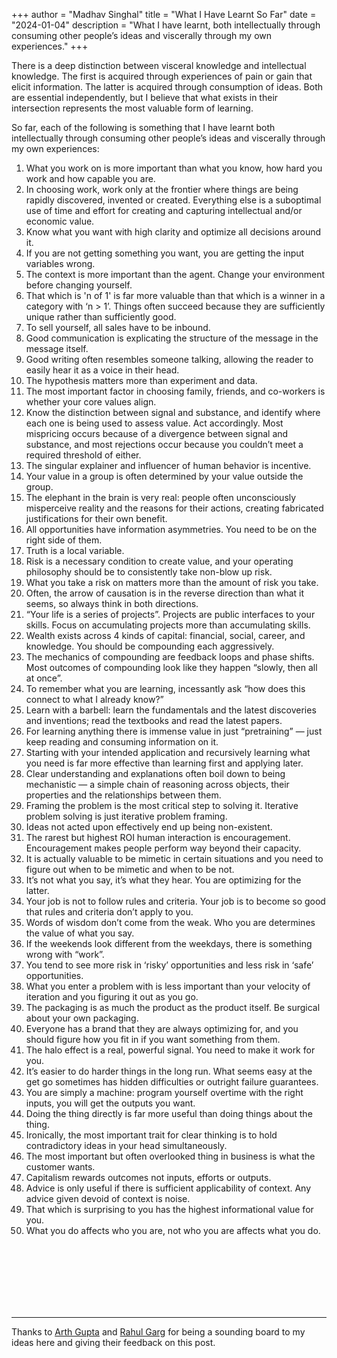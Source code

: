 +++
author = "Madhav Singhal"
title = "What I Have Learnt So Far"
date = "2024-01-04"
description = "What I have learnt, both intellectually through consuming other people’s ideas and viscerally through my own experiences."
+++

There is a deep distinction between visceral knowledge and intellectual knowledge. The first is acquired through experiences of pain or gain that elicit information. The latter is acquired through consumption of ideas. Both are essential independently, but I believe that what exists in their intersection represents the most valuable form of learning.

So far, each of the following is something that I have learnt both intellectually through consuming other people’s ideas and viscerally through my own experiences:
1. What you work on is more important than what you know, how hard you work and how capable you are. 
2. In choosing work, work only at the frontier where things are being rapidly discovered, invented or created. Everything else is a suboptimal use of time and effort for creating and capturing intellectual and/or economic value.
3. Know what you want with high clarity and optimize all decisions around it.
4. If you are not getting something you want, you are getting the input variables wrong. 
5. The context is more important than the agent. Change your environment before changing yourself.
6. That which is 'n of 1' is far more valuable than that which is a winner in a category with ‘n > 1’. Things often succeed because they are sufficiently unique rather than sufficiently good. 
7. To sell yourself, all sales have to be inbound. 
8. Good communication is explicating the structure of the message in the message itself.
9. Good writing often resembles someone talking, allowing the reader to easily hear it as a voice in their head.
10. The hypothesis matters more than experiment and data.
11. The most important factor in choosing family, friends, and co-workers is whether your core values align.
12. Know the distinction between signal and substance, and identify where each one is being used to assess value. Act accordingly. Most mispricing occurs because of a divergence between signal and substance, and most rejections occur because you couldn’t meet a required threshold of either.
13. The singular explainer and influencer of human behavior is incentive.
14. Your value in a group is often determined by your value outside the group.
15. The elephant in the brain is very real: people often unconsciously misperceive reality and the reasons for their actions, creating fabricated justifications for their own benefit. 
16. All opportunities have information asymmetries. You need to be on the right side of them. 
17. Truth is a local variable.
18. Risk is a necessary condition to create value, and your operating philosophy should be to consistently take non-blow up risk.
19. What you take a risk on matters more than the amount of risk you take.
20. Often, the arrow of causation is in the reverse direction than what it seems, so always think in both directions. 
21. “Your life is a series of projects”. Projects are public interfaces to your skills. Focus on accumulating projects more than accumulating skills.
22. Wealth exists across 4 kinds of capital: financial, social, career, and knowledge. You should be compounding each aggressively. 
23. The mechanics of compounding are feedback loops and phase shifts. Most outcomes of compounding look like they happen “slowly, then all at once”. 
24. To remember what you are learning, incessantly ask “how does this connect to what I already know?”
25. Learn with a barbell: learn the fundamentals and the latest discoveries and inventions; read the textbooks and read the latest papers. 
26. For learning anything there is immense value in just “pretraining” — just keep reading and consuming information on it. 
27. Starting with your intended application and recursively learning what you need is far more effective than learning first and applying later. 
28. Clear understanding and explanations often boil down to being mechanistic — a simple chain of reasoning across objects, their properties and the relationships between them.
29. Framing the problem is the most critical step to solving it. Iterative problem solving is just iterative problem framing. 
30. Ideas not acted upon effectively end up being non-existent.
31. The rarest but highest ROI human interaction is encouragement. Encouragement makes people perform way beyond their capacity.
32. It is actually valuable to be mimetic in certain situations and you need to figure out when to be mimetic and when to be not.
33. It’s not what you say, it’s what they hear. You are optimizing for the latter.
34. Your job is not to follow rules and criteria. Your job is to become so good that rules and criteria don’t apply to you. 
35. Words of wisdom don’t come from the weak. Who you are determines the value of what you say.
36. If the weekends look different from the weekdays, there is something wrong with “work”.
37. You tend to see more risk in ‘risky’ opportunities and less risk in ‘safe’ opportunities.
38. What you enter a problem with is less important than your velocity of iteration and you figuring it out as you go. 
39. The packaging is as much the product as the product itself. Be surgical about your own packaging.
40. Everyone has a brand that they are always optimizing for, and you should figure how you fit in if you want something from them.
41. The halo effect is a real, powerful signal. You need to make it work for you. 
42. It’s easier to do harder things in the long run. What seems easy at the get go sometimes has hidden difficulties or outright failure guarantees. 
43. You are simply a machine: program yourself overtime with the right inputs, you will get the outputs you want. 
44. Doing the thing directly is far more useful than doing things about the thing.
45. Ironically, the most important trait for clear thinking is to hold contradictory ideas in your head simultaneously.
46. The most important but often overlooked thing in business is what the customer wants.
47. Capitalism rewards outcomes not inputs, efforts or outputs. 
48. Advice is only useful if there is sufficient applicability of context. Any advice given devoid of context is noise.
49. That which is surprising to you has the highest informational value for you.
50. What you do affects who you are, not who you are affects what you do. 


<br>
<br>
<br>
<br>
<br>
<br>

---


 
  
Thanks to [Arth Gupta](https://twitter.com/arthgupta) and [Rahul Garg](https://twitter.com/rgxai?lang=en) for being a sounding board to my ideas here and giving their feedback on this post.


